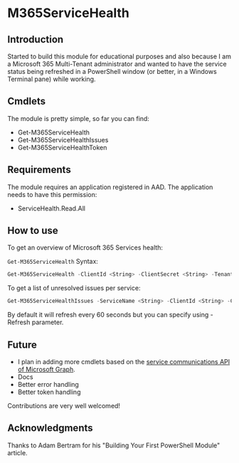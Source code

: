 # M365ServiceHealth

## Introduction

Started to build this module for educational purposes and also because I am a Microsoft 365 Multi-Tenant administrator and wanted to have the service status being refreshed in a PowerShell window (or better, in a Windows Terminal pane) while working.

## Cmdlets
The module is pretty simple, so far you can find:

- Get-M365ServiceHealth
- Get-M365ServiceHealthIssues
- Get-M365ServiceHealthToken

## Requirements

The module requires an application registered in AAD.
The application needs to have this permission:

- ServiceHealth.Read.All

## How to use

To get an overview of Microsoft 365 Services health:

`Get-M365ServiceHealth` Syntax:

```powershell
Get-M365ServiceHealth -ClientId <String> -ClientSecret <String> -TenantName <String> [-Refresh <UInt32>]
```
To get a list of unresolved issues per service:

```powershell
Get-M365ServiceHealthIssues -ServiceName <String> -ClientId <String> -ClientSecret <String> -TenantName <String>
```


By default it will refresh every 60 seconds but you can specify using -Refresh parameter.

## Future

- I plan in adding more cmdlets based on the [service communications API of Microsoft Graph](https://docs.microsoft.com/graph/api/resources/service-communications-api-overview).
- Docs
- Better error handling
- Better token handling

Contributions are very well welcomed!

## Acknowledgments

Thanks to Adam Bertram for his "Building Your First PowerShell Module" article.